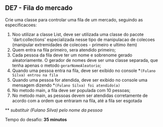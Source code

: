 ## DE7 - Fila do mercado

Crie uma classe para controlar uma fila de um mercado, seguindo as especificacoes:

1. Noo utilizar a classe List, deve ser utilizada uma classe do pacote 'dart:collections' especializada nesse tipo de
   manipulacao de colecoes (manipular extremidades de colecoes - primeiro e ultimo item)
2. Quem entra na fila primeiro, sera atendido primeiro;
3. Cada pessoa da fila deve ter um nome e sobrenome gerado aleatoriamente. O gerador de nomes deve ser uma classe
   separada, que tenha apenas o metodo `gerarNomeAleatorio`;
4. Quando uma pessoa entra na fila, deve ser exibido no console *`(Fulano Silva) entrou na fila`
5. Quando uma pessoa for atendida, deve ser exibido no console uma mensagem dizendo *`(Fulano Silva) foi atendido(a)`
6. No metodo main, a fila deve ser populada com 10 pessoas;
7. No metodo main, as pessoas devem ser atendidas corretamente de acordo com a ordem que entraram na fila, até a fila
   ser esgotada

** _substituir (Fulano Silva) pelo nome da pessoa_

Tempo do desafio: __35 minutos__  